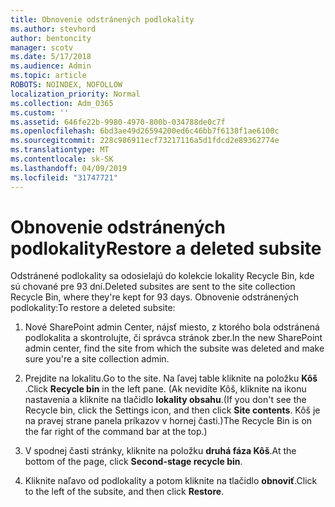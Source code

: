 ```yaml
---
title: Obnovenie odstránených podlokality
ms.author: stevhord
author: bentoncity
manager: scotv
ms.date: 5/17/2018
ms.audience: Admin
ms.topic: article
ROBOTS: NOINDEX, NOFOLLOW
localization_priority: Normal
ms.collection: Adm_O365
ms.custom: ''
ms.assetid: 646fe22b-9980-4970-800b-034788de0c7f
ms.openlocfilehash: 6bd3ae49d26594200ed6c46bb7f6138f1ae6100c
ms.sourcegitcommit: 228c986911ecf73217116a5d1fdcd2e89362774e
ms.translationtype: MT
ms.contentlocale: sk-SK
ms.lasthandoff: 04/09/2019
ms.locfileid: "31747721"
---
```

# <a name="restore-a-deleted-subsite"></a><span data-ttu-id="8aead-102">Obnovenie odstránených podlokality</span><span class="sxs-lookup"><span data-stu-id="8aead-102">Restore a deleted subsite</span></span>

<span data-ttu-id="8aead-103">Odstránené podlokality sa odosielajú do kolekcie lokality Recycle Bin, kde sú chované pre 93 dní.</span><span class="sxs-lookup"><span data-stu-id="8aead-103">Deleted subsites are sent to the site collection Recycle Bin, where they're kept for 93 days.</span></span> <span data-ttu-id="8aead-104">Obnovenie odstránených podlokality:</span><span class="sxs-lookup"><span data-stu-id="8aead-104">To restore a deleted subsite:</span></span>
  
1. <span data-ttu-id="8aead-105">Nové SharePoint admin Center, nájsť miesto, z ktorého bola odstránená podlokalita a skontrolujte, či správca stránok zber.</span><span class="sxs-lookup"><span data-stu-id="8aead-105">In the new SharePoint admin center, find the site from which the subsite was deleted and make sure you're a site collection admin.</span></span> 
    
2. <span data-ttu-id="8aead-106">Prejdite na lokalitu.</span><span class="sxs-lookup"><span data-stu-id="8aead-106">Go to the site.</span></span> <span data-ttu-id="8aead-107">Na ľavej table kliknite na položku **Kôš** .</span><span class="sxs-lookup"><span data-stu-id="8aead-107">Click **Recycle bin** in the left pane.</span></span> <span data-ttu-id="8aead-108">(Ak nevidíte Kôš, kliknite na ikonu nastavenia a kliknite na tlačidlo **lokality obsahu**.</span><span class="sxs-lookup"><span data-stu-id="8aead-108">(If you don't see the Recycle bin, click the Settings icon, and then click **Site contents**.</span></span> <span data-ttu-id="8aead-109">Kôš je na pravej strane panela príkazov v hornej časti.)</span><span class="sxs-lookup"><span data-stu-id="8aead-109">The Recycle Bin is on the far right of the command bar at the top.)</span></span>
    
3. <span data-ttu-id="8aead-110">V spodnej časti stránky, kliknite na položku **druhá fáza Kôš**.</span><span class="sxs-lookup"><span data-stu-id="8aead-110">At the bottom of the page, click **Second-stage recycle bin**.</span></span>
    
4. <span data-ttu-id="8aead-111">Kliknite naľavo od podlokality a potom kliknite na tlačidlo **obnoviť**.</span><span class="sxs-lookup"><span data-stu-id="8aead-111">Click to the left of the subsite, and then click **Restore**.</span></span>
    

